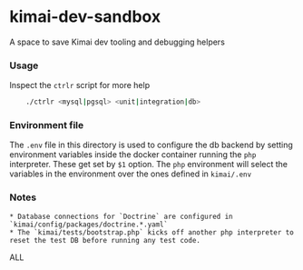 # kimai-dev-sandbox
A space to save Kimai dev tooling and debugging helpers 

### Usage

Inspect the `ctrlr` script for more help

```sh
    ./ctrlr <mysql|pgsql> <unit|integration|db>
```

### Environment file

The `.env` file in this directory is used to configure the db backend by setting environment variables inside the docker container running the `php` interpreter.
These get set by `$1` option. 
The `php` environment will select the variables in the environment over the ones defined in `kimai/.env`


### Notes

    * Database connections for `Doctrine` are configured in `kimai/config/packages/doctrine.*.yaml`
    * The `kimai/tests/bootstrap.php` kicks off another php interpreter to reset the test DB before running any test code.


ALL

